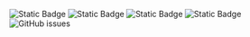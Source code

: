 ![Static Badge](https://img.shields.io/badge/blacklists-60-000000) ![Static Badge](https://img.shields.io/badge/blacklisted-3107916-cc0000) ![Static Badge](https://img.shields.io/badge/whitelisted-2244-00CC00) ![Static Badge](https://img.shields.io/badge/streaming_blacklist-28107-000000) ![GitHub issues](https://img.shields.io/github/issues/fabriziosalmi/blacklists)
